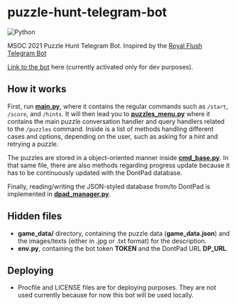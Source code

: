# puzzle-hunt-telegram-bot
<img alt="Python" src="https://img.shields.io/badge/python%20-%2314354C.svg?&style=for-the-badge&logo=python&logoColor=white"/>

MSOC 2021 Puzzle Hunt Telegram Bot. Inspired by the [Royal Flush Telegram Bot](https://github.com/puzzlestory/t-royal-flush-telegram-bot)

[Link to the bot](https://t.me/puzzlehunt_bot) here (currently activated only for dev purposes).

## How it works
First, run [**main.py**](https://github.com/RussellDash332/puzzle-hunt-telegram-bot/blob/main/main.py), where it contains the regular commands such as ```/start```, ```/score```, and ```/hints```. It will then lead you to [**puzzles_menu.py**](https://github.com/RussellDash332/puzzle-hunt-telegram-bot/blob/main/puzzles_menu.py) where it contains the main puzzle conversation handler and query handlers related to the ```/puzzles``` command. Inside is a list of methods handling different cases and options, depending on the user, such as asking for a hint and retrying a puzzle.

The puzzles are stored in a object-oriented manner inside [**cmd_base.py**](https://github.com/RussellDash332/puzzle-hunt-telegram-bot/blob/main/cmd_base.py). In that same file, there are also methods regarding progress update because it has to be continuously updated with the DontPad database.

Finally, reading/writing the JSON-styled database from/to DontPad is implemented in [**dpad_manager.py**](https://github.com/RussellDash332/puzzle-hunt-telegram-bot/blob/main/dpad_manager.py).

## Hidden files
+ **game_data/** directory, containing the puzzle data (**game_data.json**) and the images/texts (either in .jpg or .txt format) for the description.
+ **env.py**, containing the bot token **TOKEN** and the DontPad URL **DP_URL**.

## Deploying
+ Procfile and LICENSE files are for deploying purposes. They are not used currently because for now this bot will be used locally.